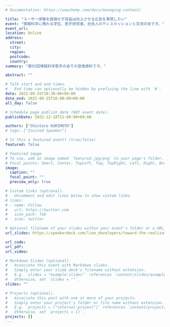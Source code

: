 ```yaml
---
# Documentation: https://wowchemy.com/docs/managing-content/

title: "ユーザー体験を毀損せず収益は向上させる広告を実現したい"
event: "情報科学に携わる学生、若手研究者、社会人のディスカッションと交流の会です。"
event_url:
location: Online
address:
  street:
  city:
  region:
  postcode:
  country:
summary: "第55回情報科学若手の会での登壇資料です。"

abstract: ""

# Talk start and end times.
#   End time can optionally be hidden by prefixing the line with `#`.
date: 2022-09-25T10:30:00+09:00
date_end: 2022-09-25T16:00:00+09:00
all_day: false

# Schedule page publish date (NOT event date).
publishDate: 2022-12-18T21:00:00+09:00

authors: ["Shintaro KURIMOTO"]
# tags: ["Invited Speaker"]

# Is this a featured event? (true/false)
featured: false

# Featured image
# To use, add an image named `featured.jpg/png` to your page's folder. 
# Focal points: Smart, Center, TopLeft, Top, TopRight, Left, Right, BottomLeft, Bottom, BottomRight.
image:
  caption: ""
  focal_point: ""
  preview_only: true

# Custom links (optional).
#   Uncomment and edit lines below to show custom links.
# links:
# - name: Follow
#   url: https://twitter.com
#   icon_pack: fab
#   icon: twitter

# Optional filename of your slides within your event's folder or a URL.
url_slides: https://speakerdeck.com/line_developers/toward-the-realization-of-advertising-that-improves-both-user-experience-and-revenue

url_code:
url_pdf:
url_video:

# Markdown Slides (optional).
#   Associate this event with Markdown slides.
#   Simply enter your slide deck's filename without extension.
#   E.g. `slides = "example-slides"` references `content/slides/example-slides.md`.
#   Otherwise, set `slides = ""`.
slides: ""

# Projects (optional).
#   Associate this post with one or more of your projects.
#   Simply enter your project's folder or file name without extension.
#   E.g. `projects = ["internal-project"]` references `content/project/deep-learning/index.md`.
#   Otherwise, set `projects = []`.
projects: []
---
```


<script async class="speakerdeck-embed" data-id="4f1b3f23a32c49aa8636d12c400f1c53" data-ratio="1.77777777777778" src="//speakerdeck.com/assets/embed.js"></script>